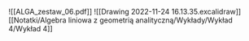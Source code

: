 ![[ALGA_zestaw_06.pdf]]
![[Drawing 2022-11-24 16.13.35.excalidraw]]
[[Notatki/Algebra liniowa z geometrią analityczną/Wykłady/Wykład 4/Wykład 4]]